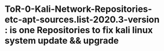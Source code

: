 # ToR-0-Kali-Network-Repositories-etc-apt-sources.list-2020.3-version : is one Repositories to fix kali linux system update && upgrade
